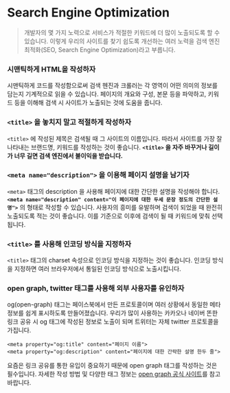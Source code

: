 # Search Engine Optimization

> 개발자의 몇 가지 노력으로 서비스가 적절한 키워드에 더 많이 노출되도록 할 수 있습니다.
> 이렇게 우리의 사이트를 찾기 쉽도록 개선하는 여러 노력을 검색 엔진 최적화(SEO, Search Engine Optimization)라고 부릅니다.

### 시맨틱하게 HTML을 작성하자

시맨틱하게 코드를 작성함으로써 검색 헨진과 크롤러는 각 영역이 어떤 의미의 정보를 담는지 기계적으로 읽을 수 있습니다.
페이지의 개요와 구성, 본문 등을 파악하고, 키워드 등을 이해해 검색 시 사이트가 노출되는 것에 도움을 줍니다.

### `<title>` 을 놓치지 말고 적절하게 작성하자

`<title>` 에 작성된 제목은 검색될 때 그 사이트의 이름입니다. 따라서 사이트를 가장 잘 나타내는 브랜드명, 키워드를 작성하는 것이 좋습니다.
**`<title>` 을 자주 바꾸거나 길이가 너무 길면 검색 엔진에서 불이익을 받습니다.**

### `<meta name="description">` 을 이용해 페이지 설명을 남기자

`<meta>` 태그의 description 을 사용해 페이지에 대한 간단한 설명을 작성해야 합니다.
**`<meta name="description" content="이 페이지에 대한 두세 문장 정도의 간단한 설명">`** 의 형태로 작성할 수 있습니다.
사용자의 흥미를 유발하며 검색이 되었을 때 완전히 노출되도록 적는 것이 좋습니다. 이를 기준으로 이후에 검색이 될 때 키워드에 맞춰 선택됩니다.

### `<title>` 를 사용해 인코딩 방식을 지정하자
`<title>` 태그의 charset 속성으로 인코딩 방식을 지정하는 것이 좋습니다. 인코딩 방식을 지정하면 여러 브라우저에서 통일된 인코딩 방식으로 노출시킵니다.

### open graph, twitter 태그를 사용해 외부 사용자를 유인하자

og(open-graph) 태그는 페이스북에서 만든 프로토콜이며 여러 상황에서 동일한 메타 정보를 쉽게 표시하도록 만들어졌습니다. 
우리가 많이 사용하는 카카오나 네이버 똔한 링크 공유 시 og 태그에 작성된 정보로 노출이 되며 트위터는 자체 twitter 프로토콜을 가집니다.
```
<meta property="og:title" content="페이지 이름">
<meta property="og:description" content="페이지에 대한 간략한 설명 한두 줄">
```
요즘은 링크 공유를 통한 유입이 중요하기 때문에 open graph 태그를 작성하는 것은 필수입니다. 
자세한 작성 방법 및 다양한 태그 정보는 <a href="https://ogp.me/">open graph 공식 사이트</a>를 참고 바랍니다.